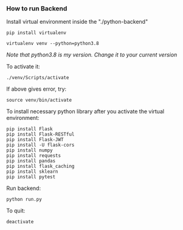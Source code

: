 ### How to run Backend
Install virtual environment inside the "./python-backend"
```shell
pip install virtualenv

virtualenv venv --python=python3.8
```
_Note that python3.8 is my version. Change it to your current version_ <br />

To activate it:
```shell
./venv/Scripts/activate
```

If above gives error, try:
```shell
source venv/bin/activate
```

To install necessary python library after you activate the virtual environment:
```shell
pip install Flask
pip install Flask-RESTful
pip install Flask-JWT
pip install -U flask-cors
pip install numpy
pip install requests
pip install pandas
pip install flask_caching
pip install sklearn
pip install pytest
```
Run backend:
```
python run.py
```
To quit:
```
deactivate
```
